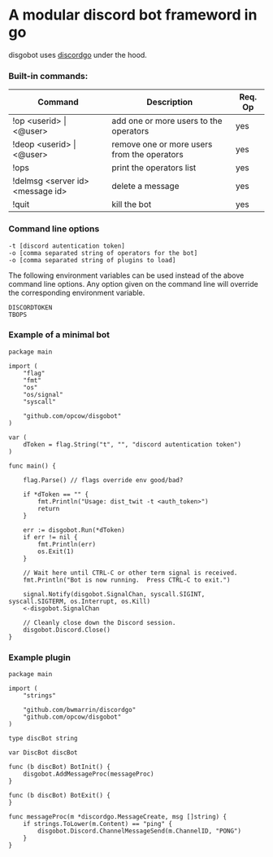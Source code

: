 # A modular discord  bot frameword in go

disgobot uses [discordgo](https://pkg.go.dev/github.com/bwmarrin/discordgo?tab=doc) under the hood.
### Built-in commands:
| Command  | Description  | Req. Op  |
|---|---|---|
| !op \<userid\> \| \<@user\> | add one or more users to the operators  | yes  |
| !deop \<userid\> \| \<@user\> | remove one or more users from the operators  | yes  |
| !ops | print the operators list | yes  |
| !delmsg \<server id\> \<message id\> | delete a message  | yes  |
| !quit  | kill the bot  | yes  |

### Command line options
    -t [discord autentication token]
	-o [comma separated string of operators for the bot]
	-o [comma separated string of plugins to load]

The following environment variables can be used instead of the above command line options. Any option given on the command line will override the corresponding environment variable. 

    DISCORDTOKEN
    TBOPS

### Example of a minimal bot
```
package main

import (
	"flag"
	"fmt"
	"os"
	"os/signal"
	"syscall"

	"github.com/opcow/disgobot"
)

var (
	dToken = flag.String("t", "", "discord autentication token")
)

func main() {

	flag.Parse() // flags override env good/bad?

	if *dToken == "" {
		fmt.Println("Usage: dist_twit -t <auth_token>")
		return
	}

	err := disgobot.Run(*dToken)
	if err != nil {
		fmt.Println(err)
		os.Exit(1)
	}

	// Wait here until CTRL-C or other term signal is received.
	fmt.Println("Bot is now running.  Press CTRL-C to exit.")

	signal.Notify(disgobot.SignalChan, syscall.SIGINT, syscall.SIGTERM, os.Interrupt, os.Kill)
	<-disgobot.SignalChan

	// Cleanly close down the Discord session.
	disgobot.Discord.Close()
}
```
### Example plugin
```
package main

import (
	"strings"

	"github.com/bwmarrin/discordgo"
	"github.com/opcow/disgobot"
)

type discBot string

var DiscBot discBot

func (b discBot) BotInit() {
	disgobot.AddMessageProc(messageProc)
}

func (b discBot) BotExit() {
}

func messageProc(m *discordgo.MessageCreate, msg []string) {
	if strings.ToLower(m.Content) == "ping" {
		disgobot.Discord.ChannelMessageSend(m.ChannelID, "PONG")
	}
}
```

